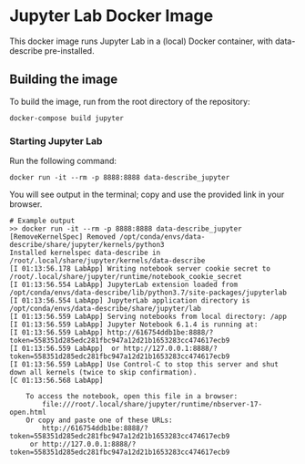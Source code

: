# Jupyter Lab Docker Image

This docker image runs Jupyter Lab in a (local) Docker container, with data-describe pre-installed.

## Building the image

To build the image, run from the root directory of the repository:

```
docker-compose build jupyter
```

### Starting Jupyter Lab

Run the following command:

```
docker run -it --rm -p 8888:8888 data-describe_jupyter
```

You will see output in the terminal; copy and use the provided link in your browser.

```
# Example output
>> docker run -it --rm -p 8888:8888 data-describe_jupyter
[RemoveKernelSpec] Removed /opt/conda/envs/data-describe/share/jupyter/kernels/python3
Installed kernelspec data-describe in /root/.local/share/jupyter/kernels/data-describe
[I 01:13:56.178 LabApp] Writing notebook server cookie secret to /root/.local/share/jupyter/runtime/notebook_cookie_secret
[I 01:13:56.554 LabApp] JupyterLab extension loaded from /opt/conda/envs/data-describe/lib/python3.7/site-packages/jupyterlab
[I 01:13:56.554 LabApp] JupyterLab application directory is /opt/conda/envs/data-describe/share/jupyter/lab
[I 01:13:56.559 LabApp] Serving notebooks from local directory: /app
[I 01:13:56.559 LabApp] Jupyter Notebook 6.1.4 is running at:
[I 01:13:56.559 LabApp] http://616754ddb1be:8888/?token=558351d285edc281fbc947a12d21b1653283cc474617ecb9
[I 01:13:56.559 LabApp]  or http://127.0.0.1:8888/?token=558351d285edc281fbc947a12d21b1653283cc474617ecb9
[I 01:13:56.559 LabApp] Use Control-C to stop this server and shut down all kernels (twice to skip confirmation).
[C 01:13:56.568 LabApp]

    To access the notebook, open this file in a browser:
        file:///root/.local/share/jupyter/runtime/nbserver-17-open.html
    Or copy and paste one of these URLs:
        http://616754ddb1be:8888/?token=558351d285edc281fbc947a12d21b1653283cc474617ecb9
     or http://127.0.0.1:8888/?token=558351d285edc281fbc947a12d21b1653283cc474617ecb9
```